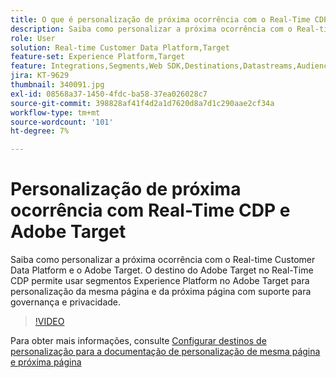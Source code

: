 ```yaml
---
title: O que é personalização de próxima ocorrência com o Real-Time CDP e o Adobe Target?
description: Saiba como personalizar a próxima ocorrência com o Real-time Customer Data Platform (CDP) e o Adobe Target.
role: User
solution: Real-time Customer Data Platform,Target
feature-set: Experience Platform,Target
feature: Integrations,Segments,Web SDK,Destinations,Datastreams,Audiences,Experience Targeting
jira: KT-9629
thumbnail: 340091.jpg
exl-id: 08568a37-1450-4fdc-ba58-37ea026028c7
source-git-commit: 398828af41f4d2a1d7620d8a7d1c290aae2cf34a
workflow-type: tm+mt
source-wordcount: '101'
ht-degree: 7%

---
```


# Personalização de próxima ocorrência com Real-Time CDP e Adobe Target

Saiba como personalizar a próxima ocorrência com o Real-time Customer Data Platform e o Adobe Target. O destino do Adobe Target no Real-Time CDP permite usar segmentos Experience Platform no Adobe Target para personalização da mesma página e da próxima página com suporte para governança e privacidade.

>[!VIDEO](https://video.tv.adobe.com/v/340091?quality=12&learn=on)

Para obter mais informações, consulte [Configurar destinos de personalização para a documentação de personalização de mesma página e próxima página](https://experienceleague.adobe.com/docs/experience-platform/destinations/ui/activate/configure-personalization-destinations.html?lang=pt-BR)
